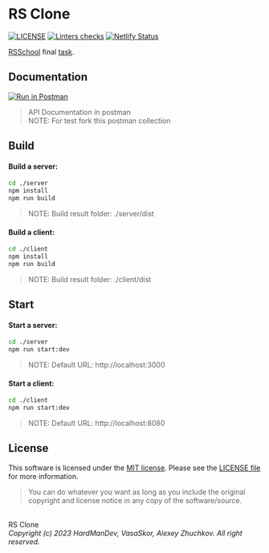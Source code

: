 # RS Clone
[![LICENSE](https://img.shields.io/badge/License-MIT-yellow.svg?style=flat-square)](https://opensource.org/licenses/MIT)
[![Linters checks](https://github.com/HardManDev/rs-clone/actions/workflows/linterChecks.yml/badge.svg)](https://github.com/HardManDev/rs-clone/actions/workflows/linterChecks.yml)
[![Netlify Status](https://api.netlify.com/api/v1/badges/94ea65cd-5857-4022-a8f4-923b64062608/deploy-status?style=flat-square)](https://app.netlify.com/sites/hardmandev-rs-clone/deploys)

[RSSchool](https://rs.school/) final
[task](https://github.com/rolling-scopes-school/tasks/blob/master/tasks/rsclone/rsclone.md).

## Documentation
[![Run in Postman](https://run.pstmn.io/button.svg)](https://god.gw.postman.com/run-collection/19172739-501a8909-9425-4213-b8ea-ccc0d8cd0817?action=collection%2Ffork&collection-url=entityId%3D19172739-501a8909-9425-4213-b8ea-ccc0d8cd0817%26entityType%3Dcollection%26workspaceId%3D82b9cb23-0a2f-430a-b89d-751ccaa7f4bc)
> API Documentation in postman \
> NOTE: For test fork this postman collection

## Build
#### Build a server:
```bash
cd ./server
npm install
npm run build
```
> NOTE: Build result folder: ./server/dist
#### Build a client:
```bash
cd ./client
npm install
npm run build
```
> NOTE: Build result folder: ./client/dist

## Start
#### Start a server:
```bash
cd ./server
npm run start:dev
```
> NOTE: Default URL: http://localhost:3000
#### Start a client:
```bash
cd ./client
npm run start:dev
```
> NOTE: Default URL: http://localhost:8080


## License
This software is licensed under the
[MIT license](https://opensource.org/licenses/MIT).
Please see the [LICENSE file](LICENSE) for more information.

> You can do whatever you want as long as you include the original copyright and
> license notice in any copy of the software/source.

\
RS Clone
\
*Copyright (c) 2023 HardManDev, VasaSkor, Alexey Zhuchkov. All right reserved.*
